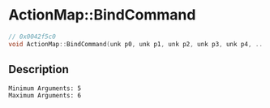 # ActionMap::BindCommand
```c
// 0x0042f5c0
void ActionMap::BindCommand(unk p0, unk p1, unk p2, unk p3, unk p4, ...)
```
## Description
```
Minimum Arguments: 5
Maximum Arguments: 6
```

